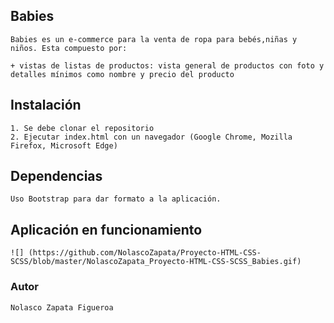 ## Babies
    Babies es un e-commerce para la venta de ropa para bebés,niñas y niños. Esta compuesto por:

    + vistas de listas de productos: vista general de productos con foto y detalles mínimos como nombre y precio del producto

## Instalación

    1. Se debe clonar el repositorio
    2. Ejecutar index.html con un navegador (Google Chrome, Mozilla Firefox, Microsoft Edge)

## Dependencias

    Uso Bootstrap para dar formato a la aplicación.

## Aplicación en funcionamiento

    ![] (https://github.com/NolascoZapata/Proyecto-HTML-CSS-SCSS/blob/master/NolascoZapata_Proyecto-HTML-CSS-SCSS_Babies.gif)

### Autor
    Nolasco Zapata Figueroa